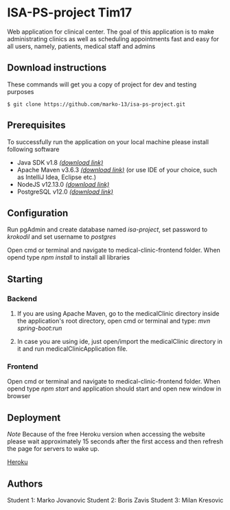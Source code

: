 # ISA-PS-project Tim17

Web application for clinical center. The goal of this application is to make administrating clinics as well as scheduling appointments fast and easy for all users, namely, patients, medical staff and admins

## Download instructions

These commands will get you a copy of project for dev and testing purposes
```
$ git clone https://github.com/marko-13/isa-ps-project.git
```

## Prerequisites

To successfully run the application on your local machine please install following software

* Java SDK v1.8 [*(download link)*](https://www.oracle.com/technetwork/java/javase/downloads/jdk8-downloads-2133151.html)
* Apache Maven v3.6.3 [*(download link)*](https://maven.apache.org/download.cgi) (or use IDE of your choice, such as IntelliJ Idea, Eclipse etc.)
* NodeJS v12.13.0 [*(download link)*](https://nodejs.org/en/blog/release/v12.13.0/)
* PostgreSQL v12.0 [*(download link)*](https://www.postgresql.org/download/)

## Configuration

Run pgAdmin and create database named *isa-project*, set password to *krokodil* and set username to *postgres*

Open cmd or terminal and navigate to medical-clinic-frontend folder. When opend type *npm install* to install all libraries

## Starting

### Backend

1) If you are using Apache Maven, go to the medicalClinic directory inside the application's root directory, open cmd or terminal and type: *mvn spring-boot:run*

2) In case you are using ide, just open/import the medicalClinic directory in it and run medicalClinicApplication file.

### Frontend

Open cmd or terminal and navigate to medical-clinic-frontend folder. When opend type *npm start* and application should start and open new window in browser

## Deployment

*Note* 
Because of the free Heroku version when accessing the website please wait approximately 15 seconds after the first access and then refresh the page for servers to wake up.

[Heroku](https://peaceful-wave-53119.herokuapp.com/)

## Authors
Student 1: Marko Jovanovic 
Student 2: Boris Zavis
Student 3: Milan Kresovic
